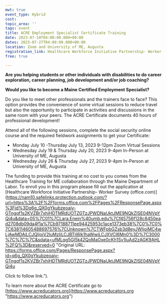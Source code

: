 ```yaml
---
mwt: true
event_type: Hybrid
cost: 
topic_area: ''
tags: event
title: ACRE Employment Specialist Certificate Training
date: 2023-07-10T04:00:00.000+00:00
dates: 2023-07-27T04:00:00.000+00:00
location: Zoom and University of ME, Augusta
registration_link: Healthcare Workforce Initiative Partnership- Worker Survey (office.com).
free: true

---
```

**Are you helping students or other individuals with disabilities to do career exploration, career planning, job development and/or job coaching?**

**Would you like to become a Maine Certified Employment Specialist?**

Do you like to meet other professionals and the trainers face to face? This option provides the convenience of some virtual sessions to reduce travel but also the opportunity to participate in activities and discussions in the same room with your peers.  The ACRE Certificate documents 40 hours of professional development!

Attend all of the following sessions, complete the social security online course and the required fieldwork assignments to get your Certificate:

* Monday July 10 -Thursday July 13, 2023 9-12pm Zoom Virtual Sessions
* Wednesday July 19 & Thursday July 20, 2023 9-4pm In-Person at University of ME, Augusta
* Wednesday July 26 & Thursday July 27, 2023 9-4pm In-Person at University of ME, Augusta

The funding to provide this training at no cost to you comes from the Healthcare Training for ME collaboration through the Maine Department of Labor. To enroll you in this program please fill out the application at [Healthcare Workforce Initiative Partnership- Worker Survey (office.com)](https://nam10.safelinks.protection.outlook.com/?url=https%3A%2F%2Fforms.office.com%2FPages%2FResponsePage.aspx%3Fid%3Dq6g_QX0gYkubzeoajy-GTngqf1s2KVZBr7xhiHDTMRdUOTZGTzJPWDNaUktJME9NQkZISE04NVpYQi4u&data=05%7C01%7CLara.Enein%40umb.edu%7Cf45756f128c8450ead2708db09da4f1a%7Cb97188711ee94425953c1ace1373eb38%7C0%7C0%7C638114605488697576%7CUnknown%7CTWFpbGZsb3d8eyJWIjoiMC4wLjAwMDAiLCJQIjoiV2luMzIiLCJBTiI6Ik1haWwiLCJXVCI6Mn0%3D%7C3000%7C%7C%7C&sdata=ufMLqg5GI5k4ZQoMaOxe0cKh1Sv1IuAd2zAGK9AHL%2FQ%3D&reserved=0 "Original URL:
https://forms.office.com/Pages/ResponsePage.aspx?id=q6g_QX0gYkubzeoajy-GTngqf1s2KVZBr7xhiHDTMRdUOTZGTzJPWDNaUktJME9NQkZISE04NVpYQi4u

Click to follow link.").

To learn more about the ACRE Certificate go to [https://www.acreducators.org](https://www.acreducators.org "https://www.acreducators.org")